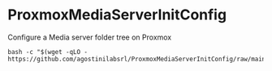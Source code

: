 # ProxmoxMediaServerInitConfig

Configure a Media server folder tree on Proxmox

```
bash -c "$(wget -qLO - https://github.com/agostinilabsrl/ProxmoxMediaServerInitConfig/raw/main/host/diskconfiguration.sh)"
```
